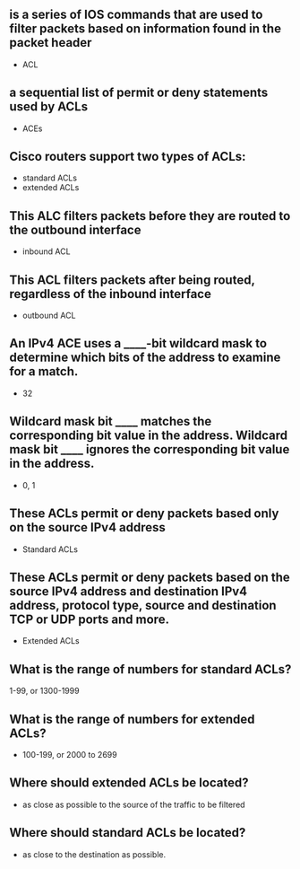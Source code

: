 <!-- Module 4: ACL Concepts -->

## is a series of IOS commands that are used to filter packets based on information found in the packet header

- ACL

## a sequential list of permit or deny statements used by ACLs

- ACEs

## Cisco routers support two types of ACLs:

- standard ACLs
- extended ACLs

## This ALC filters packets before they are routed to the outbound interface

- inbound ACL

## This ACL filters packets after being routed, regardless of the inbound interface

- outbound ACL

## An IPv4 ACE uses a ____-bit wildcard mask to determine which bits of the address to examine for a match.

- 32

## Wildcard mask bit ____ matches the corresponding bit value in the address. Wildcard mask bit ____ ignores the corresponding bit value in the address.

- 0, 1

## These ACLs permit or deny packets based only on the source IPv4 address

- Standard ACLs

## These ACLs permit or deny packets based on the source IPv4 address and destination IPv4 address, protocol type, source and destination TCP or UDP ports and more.

- Extended ACLs

## What is the range of numbers for standard ACLs?

1-99, or 1300-1999

## What is the range of numbers for extended ACLs?

- 100-199, or 2000 to 2699

## Where should extended ACLs be located?

- as close as possible to the source of the traffic to be filtered

## Where should standard ACLs be located?

- as close to the destination as possible.

